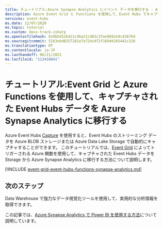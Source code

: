```yaml
---
title: チュートリアル:Azure Synapse Analytics にイベント データを移行する - Azure Event Hubs
description: Azure Event Grid と Functions を使用して、Event Hubs でキャプチャされたデータを Azure Synapse Analytics に移行する方法について説明します。
services: event-hubs
ms.date: 12/07/2020
ms.topic: tutorial
ms.custom: devx-track-csharp
ms.openlocfilehash: 619bb452b421c4ba21cd03c3fee9692e9c436764
ms.sourcegitcommit: 5163ebd8257281e7e724c072f169d4165441c326
ms.translationtype: HT
ms.contentlocale: ja-JP
ms.lasthandoff: 06/21/2021
ms.locfileid: "112416841"
---
```

# <a name="tutorial-migrate-captured-event-hubs-data-to-azure-synapse-analytics-using-event-grid-and-azure-functions"></a>チュートリアル:Event Grid と Azure Functions を使用して、キャプチャされた Event Hubs データを Azure Synapse Analytics に移行する
Azure Event Hubs [Capture](./event-hubs-capture-overview.md) を使用すると、Event Hubs のストリーミング データを Azure BLOB ストレージまたは Azure Data Lake Storage で自動的にキャプチャすることができます。 このチュートリアルでは、[Event Grid](../event-grid/overview.md) によってトリガーされる Azure 関数を使用して、キャプチャされた Event Hubs データを Storage から Azure Synapse Analytics に移行する方法について説明します。

[!INCLUDE [event-grid-event-hubs-functions-synapse-analytics.md](../event-grid/includes/event-grid-event-hubs-functions-synapse-analytics.md)]

## <a name="next-steps"></a>次のステップ 
Data Warehouse で強力なデータ視覚化ツールを使用して、実用的な分析情報を取得できます。

この記事では、[Azure Synapse Analytics で Power BI を使用する方法](/power-bi/connect-data/service-azure-sql-data-warehouse-with-direct-connect)について説明しています。